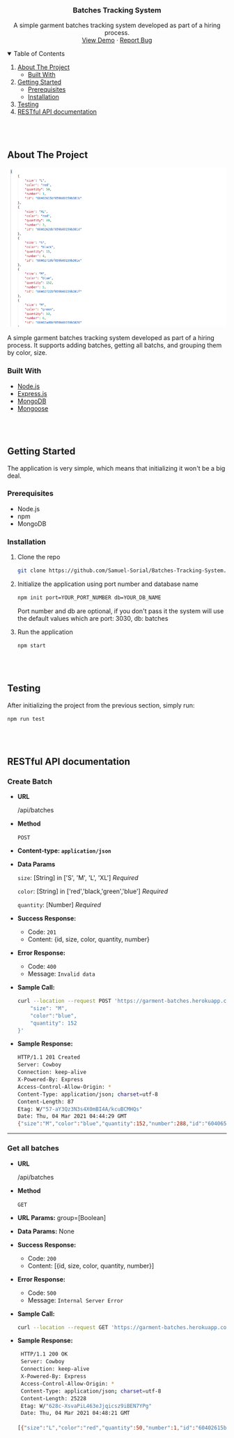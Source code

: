 <!--
*** Thanks for checking out the Best-README-Template. If you have a suggestion
*** that would make this better, please fork the repo and create a pull request
*** or simply open an issue with the tag "enhancement".
*** Thanks again! Now go create something AMAZING! :D
-->

<!-- PROJECT SHIELDS -->
<!--
*** I'm using markdown "reference style" links for readability.
*** Reference links are enclosed in brackets [ ] instead of parentheses ( ).
*** See the bottom of this document for the declaration of the reference variables
*** for contributors-url, forks-url, etc. This is an optional, concise syntax you may use.
*** https://www.markdownguide.org/basic-syntax/#reference-style-links
-->

<!-- PROJECT LOGO -->
<br />
<p align="center">

  <h3 align="center">Batches Tracking System</h3>

  <p align="center">
    A simple garment batches tracking system developed as part of a hiring process.
    <br />
    <a href="https://garment-batches.herokuapp.com/api/batches">View Demo</a>
    ·
    <a href="https://github.com/Samuel-Sorial/Batches-Tracking-System/issues">Report Bug</a>
    
  </p>
</p>

<!-- TABLE OF CONTENTS -->
<details open="open">
  <summary>Table of Contents</summary>
  <ol>
    <li>
      <a href="#about-the-project">About The Project</a>
      <ul>
        <li><a href="#built-with">Built With</a></li>
      </ul>
    </li>
    <li>
      <a href="#getting-started">Getting Started</a>
      <ul>
        <li><a href="#prerequisites">Prerequisites</a></li>
        <li><a href="#installation">Installation</a></li>
      </ul>
    </li>
    <li><a href="#testing">Testing</a></li>
    <li><a href="#restful-api-documentation">RESTful API documentation</a></li>
  </ol>
</details>

<!-- ABOUT THE PROJECT -->
<br />
<br />

## About The Project

[![Product Name Screen Shot][product-screenshot]](https://garment-batches.herokuapp.com/api/batches)

A simple garment batches tracking system developed as part of a hiring process. It supports adding batches, getting all batchs, and grouping them by
color, size.

### Built With

- [Node.js](https://nodejs.org/en/)
- [Express.js](https://expressjs.com/)
- [MongoDB](https://www.mongodb.com/try/download/community)
- [Mongoose](https://mongoosejs.com/)

<!-- GETTING STARTED -->
<br />
<br />

## Getting Started

The application is very simple, which means that initializing it won't be a big deal.

### Prerequisites

- Node.js
- npm
- MongoDB

### Installation

1. Clone the repo

   ```sh
   git clone https://github.com/Samuel-Sorial/Batches-Tracking-System.git
   ```

2. Initialize the application using port number and database name

   ```sh
   npm init port=YOUR_PORT_NUMBER db=YOUR_DB_NAME
   ```

   Port number and db are optional, if you don't pass it the system will use the
   default values which are port: 3030, db: batches

3. Run the application
   ```sh
   npm start
   ```
   <br />
   <br />
   <!-- Testing -->

## Testing

After initializing the project from the previous section, simply run:

```sh
npm run test
```

<br />
<br />

<!-- DOCUMENTATION -->

## RESTful API documentation

### Create Batch

- **URL**

  /api/batches

- **Method**

  `POST`

- **Content-type: `application/json`**
- **Data Params**

  `size`: [String] in ['S', 'M', 'L', 'XL'] _Required_

  `color`: [String] in ['red','black,'green','blue'] _Required_

  `quantity`: [Number] _Required_

- **Success Response:**

  - Code: `201`
  - Content: {id, size, color, quantity, number}

- **Error Response:**

  - Code: `400`
  - Message: `Invalid data`

- **Sample Call:**
  ```sh
  curl --location --request POST 'https://garment-batches.herokuapp.com/api/batches' \ --header 'Content-Type: application/json' \ --data-raw '{
      "size": "M",
      "color":"blue",
      "quantity": 152
  }'
  ```
- **Sample Response:**

  ```sh
  HTTP/1.1 201 Created
  Server: Cowboy
  Connection: keep-alive
  X-Powered-By: Express
  Access-Control-Allow-Origin: *
  Content-Type: application/json; charset=utf-8
  Content-Length: 87
  Etag: W/"57-aY3Qz3N3s4X0mBI4A/kcuBCMHQs"
  Date: Thu, 04 Mar 2021 04:44:29 GMT
  {"size":"M","color":"blue","quantity":152,"number":288,"id":"604065ad6f50bc001561e639"}
  ```

---

### Get all batches

- **URL**

  /api/batches

- **Method**

  `GET`

- **URL Params:** group=[Boolean]
- **Data Params:** None

- **Success Response:**

  - Code: `200`
  - Content: [{id, size, color, quantity, number}]

- **Error Response:**

  - Code: `500`
  - Message: `Internal Server Error`

- **Sample Call:**
  ```sh
  curl --location --request GET 'https://garment-batches.herokuapp.com/api/batches'
  ```
- **Sample Response:**

  ```sh
   HTTP/1.1 200 OK
   Server: Cowboy
   Connection: keep-alive
   X-Powered-By: Express
   Access-Control-Allow-Origin: *
   Content-Type: application/json; charset=utf-8
   Content-Length: 25228
   Etag: W/"628c-XsvaPiL463eJjqicsz9iBEN7YPg"
   Date: Thu, 04 Mar 2021 04:48:21 GMT

  [{"size":"L","color":"red","quantity":50,"number":1,"id":"60402615bf859b00159b381b"},{"size":"XL","color":"red","quantity":40,"number":3,"id":"6040262dbf859b00159b381d"},{"size":"S","color":"black","quantity":15,"number":4,"id":"60402719bf859b00159b381e"},{"size":"M","color":"blue","quantity":152,"number":5,"id":"60402722bf859b00159b381f"}]
  ```

 <!-- MARKDOWN LINKS & IMAGES -->

[product-screenshot]: images/getbatches.png
